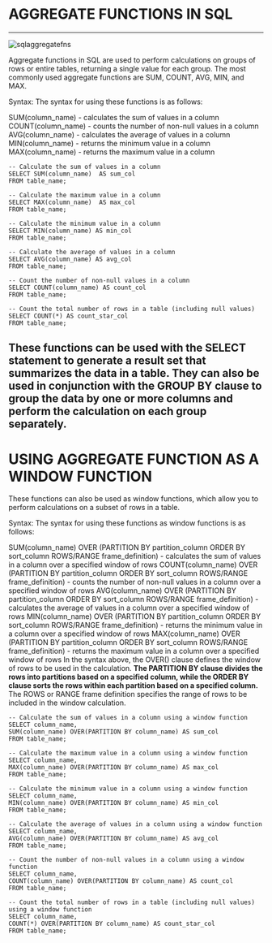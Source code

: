 # AGGREGATE FUNCTIONS IN SQL
-----------------------------------------------------------------------------------------------------------------------------------------------------------------------
![sqlaggregatefns](https://user-images.githubusercontent.com/68438893/233687506-766eb7cb-af76-4b6a-89f5-95f321413ca3.png)

Aggregate functions in SQL are used to perform calculations on groups of rows or entire tables, returning a single value for each group. The most commonly used aggregate functions are SUM, COUNT, AVG, MIN, and MAX.

Syntax:
The syntax for using these functions is as follows:

SUM(column_name) - calculates the sum of values in a column
COUNT(column_name) - counts the number of non-null values in a column
AVG(column_name) - calculates the average of values in a column
MIN(column_name) - returns the minimum value in a column
MAX(column_name) - returns the maximum value in a column


```
-- Calculate the sum of values in a column
SELECT SUM(column_name)  AS sum_col
FROM table_name;

-- Calculate the maximum value in a column
SELECT MAX(column_name)  AS max_col
FROM table_name;

-- Calculate the minimum value in a column
SELECT MIN(column_name) AS min_col
FROM table_name;

-- Calculate the average of values in a column
SELECT AVG(column_name) AS avg_col
FROM table_name;

-- Count the number of non-null values in a column
SELECT COUNT(column_name) AS count_col
FROM table_name;

-- Count the total number of rows in a table (including null values)
SELECT COUNT(*) AS count_star_col
FROM table_name;
```


These functions can be used with the SELECT statement to generate a result set that summarizes the data in a table. They can also be used in conjunction with the GROUP BY clause to group the data by one or more columns and perform the calculation on each group separately.
-------------------------------------------------------------------------------------------------------------------------------------------------------------------------
# USING AGGREGATE FUNCTION AS A WINDOW FUNCTION

These functions can also be used as window functions, which allow you to perform calculations on a subset of rows in a table.

Syntax:
The syntax for using these functions as window functions is as follows:

SUM(column_name) OVER (PARTITION BY partition_column ORDER BY sort_column ROWS/RANGE frame_definition) - calculates the sum of values in a column over a specified window of rows
COUNT(column_name) OVER (PARTITION BY partition_column ORDER BY sort_column ROWS/RANGE frame_definition) - counts the number of non-null values in a column over a specified window of rows
AVG(column_name) OVER (PARTITION BY partition_column ORDER BY sort_column ROWS/RANGE frame_definition) - calculates the average of values in a column over a specified window of rows
MIN(column_name) OVER (PARTITION BY partition_column ORDER BY sort_column ROWS/RANGE frame_definition) - returns the minimum value in a column over a specified window of rows
MAX(column_name) OVER (PARTITION BY partition_column ORDER BY sort_column ROWS/RANGE frame_definition) - returns the maximum value in a column over a specified window of rows
In the syntax above, the OVER() clause defines the window of rows to be used in the calculation. **The PARTITION BY clause divides the rows into partitions based on a specified column, while the ORDER BY clause sorts the rows within each partition based on a specified column.** The ROWS or RANGE frame definition specifies the range of rows to be included in the window calculation.

```
-- Calculate the sum of values in a column using a window function
SELECT column_name,
SUM(column_name) OVER(PARTITION BY column_name) AS sum_col
FROM table_name;

-- Calculate the maximum value in a column using a window function
SELECT column_name,
MAX(column_name) OVER(PARTITION BY column_name) AS max_col
FROM table_name;

-- Calculate the minimum value in a column using a window function
SELECT column_name,
MIN(column_name) OVER(PARTITION BY column_name) AS min_col
FROM table_name;

-- Calculate the average of values in a column using a window function
SELECT column_name,
AVG(column_name) OVER(PARTITION BY column_name) AS avg_col
FROM table_name;

-- Count the number of non-null values in a column using a window function
SELECT column_name,
COUNT(column_name) OVER(PARTITION BY column_name) AS count_col
FROM table_name;

-- Count the total number of rows in a table (including null values) using a window function
SELECT column_name,
COUNT(*) OVER(PARTITION BY column_name) AS count_star_col
FROM table_name;
```









